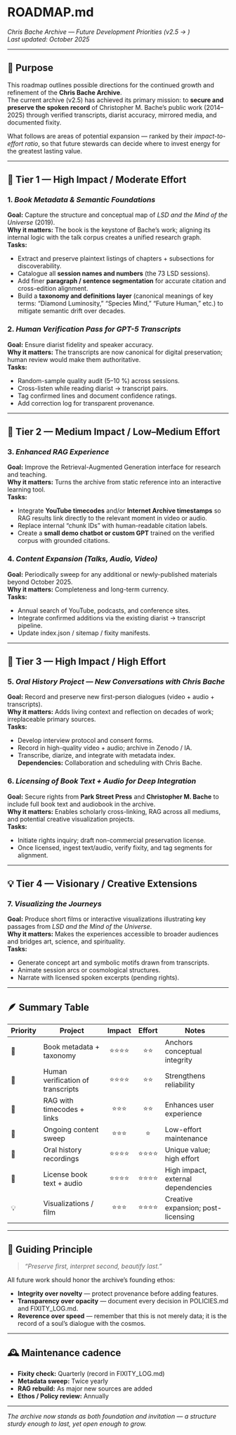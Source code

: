 # ROADMAP.md  
*Chris Bache Archive — Future Development Priorities (v2.5 → )*  
_Last updated: October 2025_

---

## 🎯 Purpose

This roadmap outlines possible directions for the continued growth and refinement of the **Chris Bache Archive**.  
The current archive (v2.5) has achieved its primary mission: to **secure and preserve the spoken record** of Christopher M. Bache’s public work (2014–2025) through verified transcripts, diarist accuracy, mirrored media, and documented fixity.

What follows are areas of potential expansion — ranked by their *impact-to-effort ratio*, so that future stewards can decide where to invest energy for the greatest lasting value.

---

## 🥇 Tier 1 — High Impact / Moderate Effort  
### 1. _Book Metadata & Semantic Foundations_  
**Goal:** Capture the structure and conceptual map of *LSD and the Mind of the Universe* (2019).  
**Why it matters:** The book is the keystone of Bache’s work; aligning its internal logic with the talk corpus creates a unified research graph.  
**Tasks:**
- Extract and preserve plaintext listings of chapters + subsections for discoverability.  
- Catalogue all **session names and numbers** (the 73 LSD sessions).  
- Add finer **paragraph / sentence segmentation** for accurate citation and cross-edition alignment.  
- Build a **taxonomy and definitions layer** (canonical meanings of key terms: “Diamond Luminosity,” “Species Mind,” “Future Human,” etc.) to mitigate semantic drift over decades.  

### 2. _Human Verification Pass for GPT-5 Transcripts_  
**Goal:** Ensure diarist fidelity and speaker accuracy.  
**Why it matters:** The transcripts are now canonical for digital preservation; human review would make them authoritative.  
**Tasks:**
- Random-sample quality audit (5–10 %) across sessions.  
- Cross-listen while reading diarist → transcript pairs.  
- Tag confirmed lines and document confidence ratings.  
- Add correction log for transparent provenance.

---

## 🥈 Tier 2 — Medium Impact / Low–Medium Effort  
### 3. _Enhanced RAG Experience_  
**Goal:** Improve the Retrieval-Augmented Generation interface for research and teaching.  
**Why it matters:** Turns the archive from static reference into an interactive learning tool.  
**Tasks:**
- Integrate **YouTube timecodes** and/or **Internet Archive timestamps** so RAG results link directly to the relevant moment in video or audio.  
- Replace internal “chunk IDs” with human-readable citation labels.  
- Create a **small demo chatbot or custom GPT** trained on the verified corpus with grounded citations.

### 4. _Content Expansion (Talks, Audio, Video)_  
**Goal:** Periodically sweep for any additional or newly-published materials beyond October 2025.  
**Why it matters:** Completeness and long-term currency.  
**Tasks:**
- Annual search of YouTube, podcasts, and conference sites.  
- Integrate confirmed additions via the existing diarist → transcript pipeline.  
- Update index.json / sitemap / fixity manifests.

---

## 🥉 Tier 3 — High Impact / High Effort  
### 5. _Oral History Project — New Conversations with Chris Bache_  
**Goal:** Record and preserve new first-person dialogues (video + audio + transcripts).  
**Why it matters:** Adds living context and reflection on decades of work; irreplaceable primary sources.  
**Tasks:**
- Develop interview protocol and consent forms.  
- Record in high-quality video + audio; archive in Zenodo / IA.  
- Transcribe, diarize, and integrate with metadata index.  
**Dependencies:** Collaboration and scheduling with Chris Bache.

### 6. _Licensing of Book Text + Audio for Deep Integration_  
**Goal:** Secure rights from **Park Street Press** and **Christopher M. Bache** to include full book text and audiobook in the archive.  
**Why it matters:** Enables scholarly cross-linking, RAG across all mediums, and potential creative visualization projects.  
**Tasks:**
- Initiate rights inquiry; draft non-commercial preservation license.  
- Once licensed, ingest text/audio, verify fixity, and tag segments for alignment.

---

## 💡 Tier 4 — Visionary / Creative Extensions  
### 7. _Visualizing the Journeys_  
**Goal:** Produce short films or interactive visualizations illustrating key passages from *LSD and the Mind of the Universe*.  
**Why it matters:** Makes the experiences accessible to broader audiences and bridges art, science, and spirituality.  
**Tasks:**
- Generate concept art and symbolic motifs drawn from transcripts.  
- Animate session arcs or cosmological structures.  
- Narrate with licensed spoken excerpts (pending rights).  

---

## 🪶 Summary Table

| Priority | Project | Impact | Effort | Notes |
|-----------|----------|:-------:|:-------:|-------|
| 🥇 | Book metadata + taxonomy | ⭐⭐⭐⭐ | ⭐⭐ | Anchors conceptual integrity |
| 🥇 | Human verification of transcripts | ⭐⭐⭐⭐ | ⭐⭐ | Strengthens reliability |
| 🥈 | RAG with timecodes + links | ⭐⭐⭐ | ⭐⭐ | Enhances user experience |
| 🥈 | Ongoing content sweep | ⭐⭐⭐ | ⭐ | Low-effort maintenance |
| 🥉 | Oral history recordings | ⭐⭐⭐⭐ | ⭐⭐⭐⭐ | Unique value; high effort |
| 🥉 | License book text + audio | ⭐⭐⭐⭐ | ⭐⭐⭐⭐ | High impact, external dependencies |
| 💡 | Visualizations / film | ⭐⭐⭐ | ⭐⭐⭐⭐ | Creative expansion; post-licensing |

---

## 🧭 Guiding Principle

> _“Preserve first, interpret second, beautify last.”_  

All future work should honor the archive’s founding ethos:
- **Integrity over novelty** — protect provenance before adding features.  
- **Transparency over opacity** — document every decision in POLICIES.md and FIXITY_LOG.md.  
- **Reverence over speed** — remember that this is not merely data; it is the record of a soul’s dialogue with the cosmos.

---

## 🕰 Maintenance cadence
- **Fixity check:** Quarterly (record in FIXITY_LOG.md)  
- **Metadata sweep:** Twice yearly  
- **RAG rebuild:** As major new sources are added  
- **Ethos / Policy review:** Annually  

---

_The archive now stands as both foundation and invitation — a structure sturdy enough to last, yet open enough to grow._  
